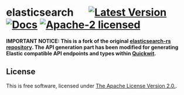 # elasticsearch &emsp; [![Latest Version]][crates.io] [![Docs]][docs.rs] [![Apache-2 licensed]][license]

[Latest Version]: https://img.shields.io/crates/v/elasticsearch.svg
[crates.io]: https://crates.io/crates/elasticsearch
[Docs]: https://docs.rs/elasticsearch/badge.svg
[docs.rs]: https://docs.rs/elasticsearch
[Apache-2 licensed]: https://img.shields.io/crates/l/elasticsearch.svg
[license]: ./LICENSE.txt

**IMPORTANT NOTICE: This is a fork of the original [elasticsearch-rs repository](https://github.com/quickwit-oss/elasticsearch-rs). The API generation part has been modified for generating Elastic compatible API endpoints and types within [Quickwit](https://github.com/orgs/quickwit-oss).** 

## License

This is free software, licensed under [The Apache License Version 2.0.](LICENSE.txt).
